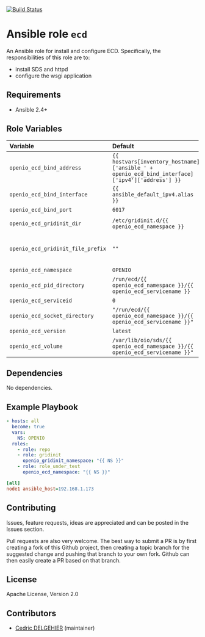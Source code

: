 [![Build Status](https://travis-ci.org/open-io/ansible-role-openio-ecd.svg?branch=master)](https://travis-ci.org/open-io/ansible-role-openio-ecd)
# Ansible role `ecd`

An Ansible role for install and configure ECD. Specifically, the responsibilities of this role are to:

- install SDS and httpd
- configure the wsgi application

## Requirements

- Ansible 2.4+

## Role Variables


| Variable   | Default | Comments (type)  |
| :---       | :---    | :---             |
| `openio_ecd_bind_address` | `{{ hostvars[inventory_hostname]['ansible_' + openio_ecd_bind_interface]['ipv4']['address'] }}` | The address that this ecd instance will run on |
| `openio_ecd_bind_interface` | `{{ ansible_default_ipv4.alias }}` | The interface that this ecd instance will run on |
| `openio_ecd_bind_port` | `6017` | Listening port |
| `openio_ecd_gridinit_dir` | `/etc/gridinit.d/{{ openio_ecd_namespace }}` | Path to copy the gridinit conf |
| `openio_ecd_gridinit_file_prefix` | `""` | Maybe set it to {{ openio_ecd_namespace }}- for old gridinit's style |
| `openio_ecd_namespace` | `OPENIO` | Namespace |
| `openio_ecd_pid_directory` | `/run/ecd/{{ openio_ecd_namespace }}/{{ openio_ecd_servicename }}` | Folder for pid file |
| `openio_ecd_serviceid` | `0` |	ID in gridinit |
| `openio_ecd_socket_directory` | `"/run/ecd/{{ openio_ecd_namespace }}/{{ openio_ecd_servicename }}"` | Folder for socket file |
| `openio_ecd_version` | `latest` | Install a specific version |
| `openio_ecd_volume` | `/var/lib/oio/sds/{{ openio_ecd_namespace }}/{{ openio_ecd_servicename }}"` | Path to store data |

## Dependencies

No dependencies.

## Example Playbook

```yaml
- hosts: all
  become: true
  vars:
    NS: OPENIO
  roles:
    - role: repo
    - role: gridinit
      openio_gridinit_namespace: "{{ NS }}"
    - role: role_under_test
      openio_ecd_namespace: "{{ NS }}"
```


```ini
[all]
node1 ansible_host=192.168.1.173
```

## Contributing

Issues, feature requests, ideas are appreciated and can be posted in the Issues section.

Pull requests are also very welcome.
The best way to submit a PR is by first creating a fork of this Github project, then creating a topic branch for the suggested change and pushing that branch to your own fork.
Github can then easily create a PR based on that branch.

## License

Apache License, Version 2.0

## Contributors

- [Cedric DELGEHIER](https://github.com/cdelgehier) (maintainer)
